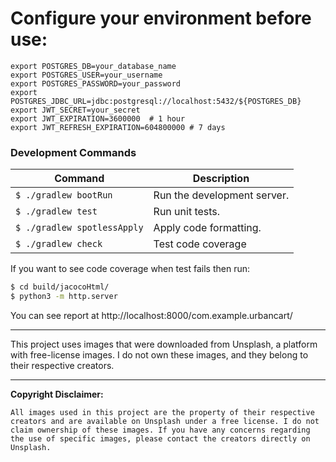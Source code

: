 # Configure your environment before use:
```
export POSTGRES_DB=your_database_name
export POSTGRES_USER=your_username
export POSTGRES_PASSWORD=your_password
export POSTGRES_JDBC_URL=jdbc:postgresql://localhost:5432/${POSTGRES_DB}
export JWT_SECRET=your_secret
export JWT_EXPIRATION=3600000  # 1 hour
export JWT_REFRESH_EXPIRATION=604800000 # 7 days
```

### Development Commands

| Command                     | Description                 |
| --------------------------- | --------------------------- |
| `$ ./gradlew bootRun`       | Run the development server. |
| `$ ./gradlew test`          | Run unit tests.             |
| `$ ./gradlew spotlessApply` | Apply code formatting.      |
| `$ ./gradlew check`         | Test code coverage          |

If you want to see code coverage when test fails then run:
```bash
$ cd build/jacocoHtml/
$ python3 -m http.server
```

You can see report at http://localhost:8000/com.example.urbancart/
___


This project uses images that were downloaded from Unsplash, a platform with free-license images. I do not own these images, and they belong to their respective creators.

---
**Copyright Disclaimer:**

`All images used in this project are the property of their respective creators and are available on Unsplash under a free license. I do not claim ownership of these images. If you have any concerns regarding the use of specific images, please contact the creators directly on Unsplash.`

